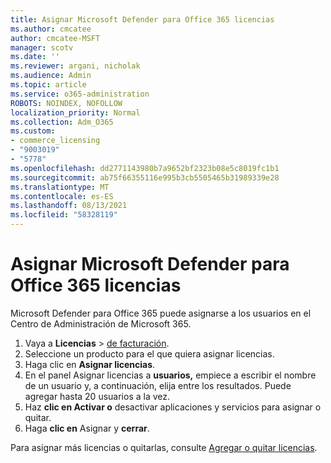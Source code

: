 ```yaml
---
title: Asignar Microsoft Defender para Office 365 licencias
ms.author: cmcatee
author: cmcatee-MSFT
manager: scotv
ms.date: ''
ms.reviewer: argani, nicholak
ms.audience: Admin
ms.topic: article
ms.service: o365-administration
ROBOTS: NOINDEX, NOFOLLOW
localization_priority: Normal
ms.collection: Adm_O365
ms.custom:
- commerce_licensing
- "9003019"
- "5778"
ms.openlocfilehash: dd2771143980b7a9652bf2323b08e5c8019fc1b1
ms.sourcegitcommit: ab75f66355116e995b3cb5505465b31989339e28
ms.translationtype: MT
ms.contentlocale: es-ES
ms.lasthandoff: 08/13/2021
ms.locfileid: "58328119"
---
```

# <a name="assign-microsoft-defender-for-office-365-licenses"></a>Asignar Microsoft Defender para Office 365 licencias

Microsoft Defender para Office 365 puede asignarse a los usuarios en el Centro de Administración de Microsoft 365.

1. Vaya a **Licencias**  >  [de facturación](https://go.microsoft.com/fwlink/p/?linkid=842264).
2. Seleccione un producto para el que quiera asignar licencias.
3. Haga clic en **Asignar licencias**.
4. En el panel Asignar licencias a **usuarios,**  empiece a escribir el nombre de un usuario y, a continuación, elija entre los resultados. Puede agregar hasta 20 usuarios a la vez.
5. Haz **clic en Activar o**  desactivar aplicaciones y servicios para asignar o quitar.
6. Haga **clic en** Asignar y  **cerrar**.

Para asignar más licencias o quitarlas, consulte [Agregar o quitar licencias](https://docs.microsoft.com/microsoft-365/commerce/licenses/buy-licenses#buy-or-remove-licenses-for-your-business-subscription).